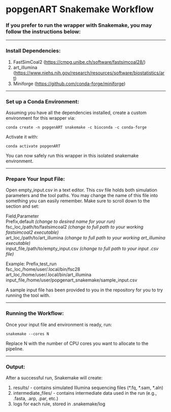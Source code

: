# popgenART Snakemake Workflow
### If you prefer to run the wrapper with Snakemake, you may follow the instructions below:

--- 

### Install Dependencies:
1. FastSimCoal2 (https://cmpg.unibe.ch/software/fastsimcoal28/)
2. art_illumina (https://www.niehs.nih.gov/research/resources/software/biostatistics/art)
3. Miniforge  (https://github.com/conda-forge/miniforge)

--- 

### Set up a Conda Environment:
Assuming you have all the dependencies installed, create a custom environment for this wrapper via:

	conda create -n popgenART snakemake -c bioconda -c conda-forge

Activate it with:

	conda activate popgenART

You can now safely run this wrapper in this isolated snakemake environment.

---

### Prepare Your Input File:
Open empty_input.csv in a text editor. This csv file holds both simulation parameters and the tool paths. You may change the name of this file into something you can easily remember. Make sure to scroll down to the <For Snakemake> section and set:

Field,Parameter  
Prefix,default *(change to desired name for your run)*  
fsc_loc,/path/to/fastsimcoal2 *(change to full path to your working fastsimcoal2 executable)*  
art_loc,/path/to/art_illumina *(change to full path to your working art_illumina executable)*  
input_file,/path/to/empty_input.csv *(change to full path to your input .csv file)*

Example:
Prefix,test_run  
fsc_loc,/home/user/.local/bin/fsc28  
art_loc,/home/user/.local/bin/art_illumina  
input_file,/home/user/popgenart_snakemake/sample_input.csv  

A sample input file has been provided to you in the repository for you to try running the tool with.

---

### Running the Workflow:
Once your input file and environment is ready, run:

	snakemake --cores N

Replace N with the number of CPU cores you want to allocate to the pipeline.

---

### Output:
After a successful run, Snakemake will create:

1. results/ - contains simulated Illumina sequencing files (*.fq, *.sam, *.aln)
2. intermediate_files/ - contains intermediate data used in the run (e.g., .fasta, .arp, .par, etc.)
3. logs for each rule, stored in .snakemake/log
